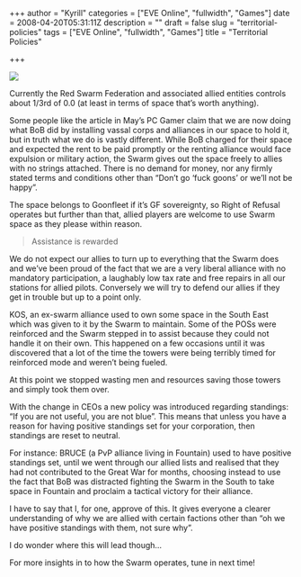 +++
author = "Kyrill"
categories = ["EVE Online", "fullwidth", "Games"]
date = 2008-04-20T05:31:11Z
description = ""
draft = false
slug = "territorial-policies"
tags = ["EVE Online", "fullwidth", "Games"]
title = "Territorial Policies"

+++


![](https://eve-online.com/)

Currently the Red Swarm Federation and associated allied entities controls about 1/3rd of 0.0 (at least in terms of space that’s worth anything).

Some people like the article in May’s PC Gamer claim that we are now doing what BoB did by installing vassal corps and alliances in our space to hold it, but in truth what we do is vastly different. While BoB charged for their space and expected the rent to be paid promptly or the renting alliance would face expulsion or military action, the Swarm gives out the space freely to allies with no strings attached. There is no demand for money, nor any firmly stated terms and conditions other than “Don’t go ‘fuck goons’ or we’ll not be happy”.

The space belongs to Goonfleet if it’s GF sovereignty, so Right of Refusal operates but further than that, allied players are welcome to use Swarm space as they please within reason.

> Assistance is rewarded

We do not expect our allies to turn up to everything that the Swarm does and we’ve been proud of the fact that we are a very liberal alliance with no mandatory participation, a laughably low tax rate and free repairs in all our stations for allied pilots. Conversely we will try to defend our allies if they get in trouble but up to a point only.

KOS, an ex-swarm alliance used to own some space in the South East which was given to it by the Swarm to maintain. Some of the POSs were reinforced and the Swarm stepped in to assist because they could not handle it on their own. This happened on a few occasions until it was discovered that a lot of the time the towers were being terribly timed for reinforced mode and weren’t being fueled.

At this point we stopped wasting men and resources saving those towers and simply took them over.

With the change in CEOs a new policy was introduced regarding standings: “If you are not useful, you are not blue”. This means that unless you have a reason for having positive standings set for your corporation, then standings are reset to neutral.

For instance: BRUCE (a PvP alliance living in Fountain) used to have positive standings set, until we went through our allied lists and realised that they had not contributed to the Great War for months, choosing instead to use the fact that BoB was distracted fighting the Swarm in the South to take space in Fountain and proclaim a tactical victory for their alliance.

I have to say that I, for one, approve of this. It gives everyone a clearer understanding of why we are allied with certain factions other than “oh we have positive standings with them, not sure why”.

I do wonder where this will lead though…

For more insights in to how the Swarm operates, tune in next time!


